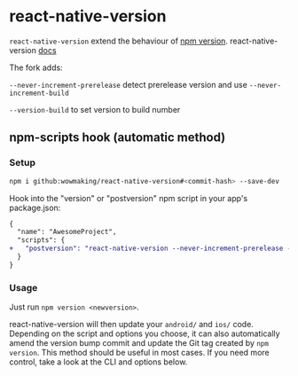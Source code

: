 # react-native-version

`react-native-version` extend the behaviour of [npm version](https://docs.npmjs.com/cli/version). react-native-version [docs](https://github.com/stovmascript/react-native-version)

The fork adds:

`--never-increment-prerelease` detect prerelease version and use `--never-increment-build`

`--version-build` to set version to build number

## npm-scripts hook (automatic method)

### Setup

```bash
npm i github:wowmaking/react-native-version#<commit-hash> --save-dev
```

Hook into the "version" or "postversion" npm script in your app's package.json:

```diff
{
  "name": "AwesomeProject",
  "scripts": {
+   "postversion": "react-native-version --never-increment-prerelease -t android && react-native-version --version-build -t ios"
  }
}
```

### Usage

Just run `npm version <newversion>`.

react-native-version will then update your `android/` and `ios/` code. Depending on the script and options you choose, it can also automatically amend the version bump commit and update the Git tag created by `npm version`. This method should be useful in most cases. If you need more control, take a look at the CLI and options below.
